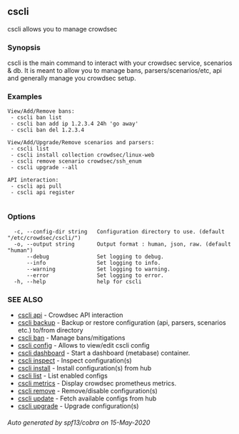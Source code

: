 ## cscli

cscli allows you to manage crowdsec

### Synopsis

cscli is the main command to interact with your crowdsec service, scenarios & db.
It is meant to allow you to manage bans, parsers/scenarios/etc, api and generally manage you crowdsec setup.

### Examples

```
View/Add/Remove bans:  
 - cscli ban list  
 - cscli ban add ip 1.2.3.4 24h 'go away'  
 - cscli ban del 1.2.3.4  
		
View/Add/Upgrade/Remove scenarios and parsers:  
 - cscli list  
 - cscli install collection crowdsec/linux-web  
 - cscli remove scenario crowdsec/ssh_enum  
 - cscli upgrade --all  

API interaction:
 - cscli api pull
 - cscli api register
 
```

### Options

```
  -c, --config-dir string   Configuration directory to use. (default "/etc/crowdsec/cscli/")
  -o, --output string       Output format : human, json, raw. (default "human")
      --debug               Set logging to debug.
      --info                Set logging to info.
      --warning             Set logging to warning.
      --error               Set logging to error.
  -h, --help                help for cscli
```

### SEE ALSO

* [cscli api](cscli_api.md)	 - Crowdsec API interaction
* [cscli backup](cscli_backup.md)	 - Backup or restore configuration (api, parsers, scenarios etc.) to/from directory
* [cscli ban](cscli_ban.md)	 - Manage bans/mitigations
* [cscli config](cscli_config.md)	 - Allows to view/edit cscli config
* [cscli dashboard](cscli_dashboard.md)	 - Start a dashboard (metabase) container.
* [cscli inspect](cscli_inspect.md)	 - Inspect configuration(s)
* [cscli install](cscli_install.md)	 - Install configuration(s) from hub
* [cscli list](cscli_list.md)	 - List enabled configs
* [cscli metrics](cscli_metrics.md)	 - Display crowdsec prometheus metrics.
* [cscli remove](cscli_remove.md)	 - Remove/disable configuration(s)
* [cscli update](cscli_update.md)	 - Fetch available configs from hub
* [cscli upgrade](cscli_upgrade.md)	 - Upgrade configuration(s)

###### Auto generated by spf13/cobra on 15-May-2020
